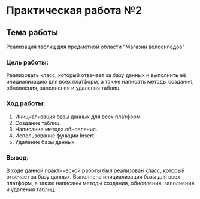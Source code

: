 # Практическая работа №2
## Тема работы
Реализация таблиц для предметной области "Магазин велосипедов"
### Цель работы:
Реализовать класс, который отвечает за базу данных и выполнить её инициализацию для всех платформ, а также написать методы создания, обновления, заполнения и удаления таблиц.
### Ход работы:
1.	Инициализация базы данных для всех платформ.
2.	Создание таблиц.
3.	Написание метода обновления.
4.	Использование функции Insert.
5.	Удаление базы данных.
### Вывод:
В ходе данной практической работы был реализован класс, который отвечает за базу данных. Выполнена инициализация базы для всех платформ, а также написаны методы создания, обновления, заполнения и удаления таблиц.
